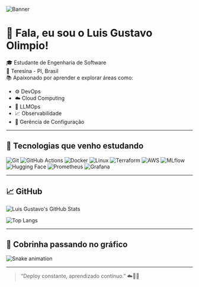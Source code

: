 ![Banner](https://capsule-render.vercel.app/api?type=waving&color=gradient&height=200&section=header&text=Luis%20Gustavo%20Olimpio&fontSize=30&fontAlignY=40)

# 👋 Fala, eu sou o Luis Gustavo Olimpio!

🎓 Estudante de Engenharia de Software  
📍 Teresina - PI, Brasil  
📚 Apaixonado por aprender e explorar áreas como:
- ⚙️ DevOps
- ☁️ Cloud Computing
- 🤖 LLMOps
- 📈 Observabilidade
- 🔧 Gerência de Configuração

---

## 🚀 Tecnologias que venho estudando

![Git](https://img.shields.io/badge/-Git-black?style=flat-square&logo=git)
![GitHub Actions](https://img.shields.io/badge/-GitHub%20Actions-black?style=flat-square&logo=github-actions)
![Docker](https://img.shields.io/badge/-Docker-black?style=flat-square&logo=docker)
![Linux](https://img.shields.io/badge/-Linux-black?style=flat-square&logo=linux)
![Terraform](https://img.shields.io/badge/-Terraform-black?style=flat-square&logo=terraform)
![AWS](https://img.shields.io/badge/-AWS-black?style=flat-square&logo=amazon-aws)
![MLflow](https://img.shields.io/badge/-MLflow-black?style=flat-square&logo=mlflow)
![Hugging Face](https://img.shields.io/badge/-HuggingFace-black?style=flat-square&logo=huggingface)
![Prometheus](https://img.shields.io/badge/-Prometheus-black?style=flat-square&logo=prometheus)
![Grafana](https://img.shields.io/badge/-Grafana-black?style=flat-square&logo=grafana)

---

## 📈 GitHub

![Luis Gustavo's GitHub Stats](https://github-readme-stats.vercel.app/api?username=luisg0c&show_icons=true&theme=radical)

![Top Langs](https://github-readme-stats.vercel.app/api/top-langs/?username=luisg0c&layout=compact&theme=radical)

---

## 🐍 Cobrinha passando no gráfico

![Snake animation](https://github.com/luisg0c/luisg0c/blob/output/github-contribution-grid-snake.svg)

---

> “Deploy constante, aprendizado contínuo.” ☁️🧠🚀

